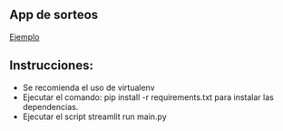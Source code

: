 ## App de sorteos ##
[Ejemplo](https://github.com/vhngroup/Exercise_StreamLit/blob/main/static/example.png)

## Instrucciones:
* Se recomienda el uso de virtualenv
* Ejecutar el comando: pip install -r requirements.txt para instalar las dependencias.
* Ejecutar el script streamlit run main.py